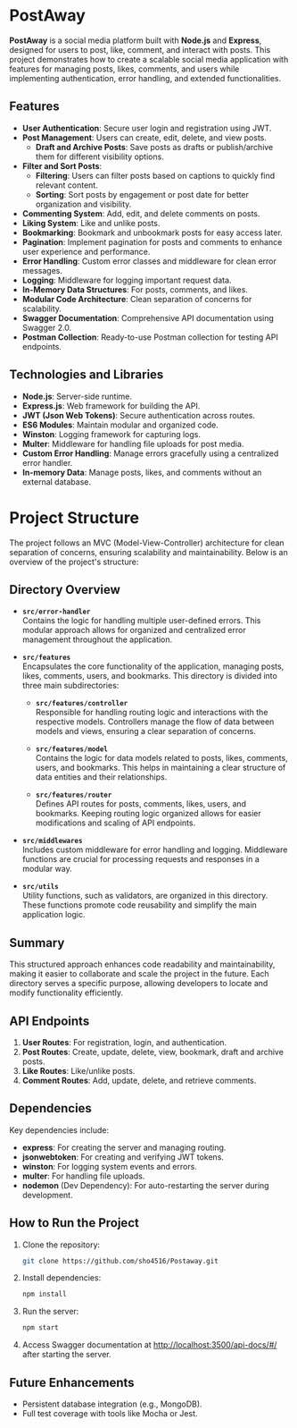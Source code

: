 # PostAway

**PostAway** is a social media platform built with **Node.js** and **Express**, designed for users to post, like, comment, and interact with posts. This project demonstrates how to create a scalable social media application with features for managing posts, likes, comments, and users while implementing authentication, error handling, and extended functionalities.

## Features

- **User Authentication**: Secure user login and registration using JWT.
- **Post Management**: Users can create, edit, delete, and view posts.
  - **Draft and Archive Posts**: Save posts as drafts or publish/archive them for different visibility options.
- **Filter and Sort Posts**:
  - **Filtering**: Users can filter posts based on captions to quickly find relevant content.
  - **Sorting**: Sort posts by engagement or post date for better organization and visibility.
- **Commenting System**: Add, edit, and delete comments on posts.
- **Liking System**: Like and unlike posts.
- **Bookmarking**: Bookmark and unbookmark posts for easy access later.
- **Pagination**: Implement pagination for posts and comments to enhance user experience and performance.
- **Error Handling**: Custom error classes and middleware for clean error messages.
- **Logging**: Middleware for logging important request data.
- **In-Memory Data Structures**: For posts, comments, and likes.
- **Modular Code Architecture**: Clean separation of concerns for scalability.
- **Swagger Documentation**: Comprehensive API documentation using Swagger 2.0.
- **Postman Collection**: Ready-to-use Postman collection for testing API endpoints.

## Technologies and Libraries

- **Node.js**: Server-side runtime.
- **Express.js**: Web framework for building the API.
- **JWT (Json Web Tokens)**: Secure authentication across routes.
- **ES6 Modules**: Maintain modular and organized code.
- **Winston**: Logging framework for capturing logs.
- **Multer**: Middleware for handling file uploads for post media.
- **Custom Error Handling**: Manage errors gracefully using a centralized error handler.
- **In-memory Data**: Manage posts, likes, and comments without an external database.

# Project Structure

The project follows an MVC (Model-View-Controller) architecture for clean separation of concerns, ensuring scalability and maintainability. Below is an overview of the project's structure:

## Directory Overview

- **`src/error-handler`**  
  Contains the logic for handling multiple user-defined errors. This modular approach allows for organized and centralized error management throughout the application.

- **`src/features`**  
  Encapsulates the core functionality of the application, managing posts, likes, comments, users, and bookmarks. This directory is divided into three main subdirectories:

  - **`src/features/controller`**  
    Responsible for handling routing logic and interactions with the respective models. Controllers manage the flow of data between models and views, ensuring a clear separation of concerns.

  - **`src/features/model`**  
    Contains the logic for data models related to posts, likes, comments, users, and bookmarks. This helps in maintaining a clear structure of data entities and their relationships.

  - **`src/features/router`**  
    Defines API routes for posts, comments, likes, users, and bookmarks. Keeping routing logic organized allows for easier modifications and scaling of API endpoints.

- **`src/middlewares`**  
  Includes custom middleware for error handling and logging. Middleware functions are crucial for processing requests and responses in a modular way.

- **`src/utils`**  
  Utility functions, such as validators, are organized in this directory. These functions promote code reusability and simplify the main application logic.

## Summary

This structured approach enhances code readability and maintainability, making it easier to collaborate and scale the project in the future. Each directory serves a specific purpose, allowing developers to locate and modify functionality efficiently.

## API Endpoints

1. **User Routes**: For registration, login, and authentication.
2. **Post Routes**: Create, update, delete, view, bookmark, draft and archive posts.
3. **Like Routes**: Like/unlike posts.
4. **Comment Routes**: Add, update, delete, and retrieve comments.

## Dependencies

Key dependencies include:

- **express**: For creating the server and managing routing.
- **jsonwebtoken**: For creating and verifying JWT tokens.
- **winston**: For logging system events and errors.
- **multer**: For handling file uploads.
- **nodemon** (Dev Dependency): For auto-restarting the server during development.

## How to Run the Project

1. Clone the repository:
   ```bash
   git clone https://github.com/sho4516/Postaway.git
   ```
2. Install dependencies:
   ```bash
   npm install
   ```
3. Run the server:
   ```bash
   npm start
   ```
4. Access Swagger documentation at [http://localhost:3500/api-docs/#/](http://localhost:3500/api-docs/#/) after starting the server.

## Future Enhancements

- Persistent database integration (e.g., MongoDB).
- Full test coverage with tools like Mocha or Jest.
